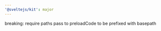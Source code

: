 ```yaml
---
'@sveltejs/kit': major
---
```


breaking: require paths pass to preloadCode to be prefixed with basepath
